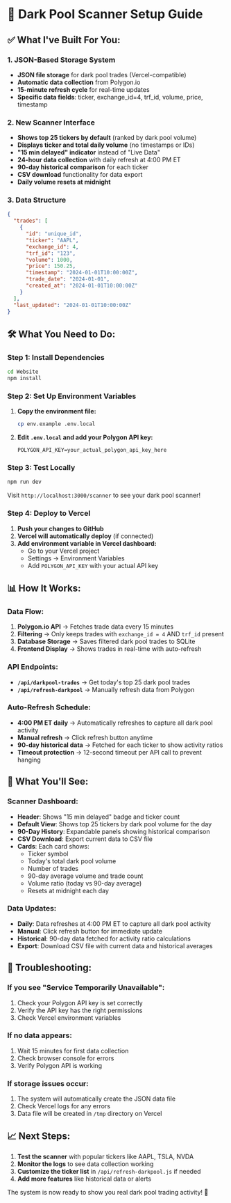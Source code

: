 # 🚀 Dark Pool Scanner Setup Guide

## ✅ **What I've Built For You:**

### **1. JSON-Based Storage System**
- **JSON file storage** for dark pool trades (Vercel-compatible)
- **Automatic data collection** from Polygon.io
- **15-minute refresh cycle** for real-time updates
- **Specific data fields**: ticker, exchange_id=4, trf_id, volume, price, timestamp

### **2. New Scanner Interface**
- **Shows top 25 tickers by default** (ranked by dark pool volume)
- **Displays ticker and total daily volume** (no timestamps or IDs)
- **"15 min delayed" indicator** instead of "Live Data"
- **24-hour data collection** with daily refresh at 4:00 PM ET
- **90-day historical comparison** for each ticker
- **CSV download** functionality for data export
- **Daily volume resets at midnight**

### **3. Data Structure**
```json
{
  "trades": [
    {
      "id": "unique_id",
      "ticker": "AAPL",
      "exchange_id": 4,
      "trf_id": "123",
      "volume": 1000,
      "price": 150.25,
      "timestamp": "2024-01-01T10:00:00Z",
      "trade_date": "2024-01-01",
      "created_at": "2024-01-01T10:00:00Z"
    }
  ],
  "last_updated": "2024-01-01T10:00:00Z"
}
```

## 🛠️ **What You Need to Do:**

### **Step 1: Install Dependencies**
```bash
cd Website
npm install
```

### **Step 2: Set Up Environment Variables**
1. **Copy the environment file:**
   ```bash
   cp env.example .env.local
   ```

2. **Edit `.env.local` and add your Polygon API key:**
   ```
   POLYGON_API_KEY=your_actual_polygon_api_key_here
   ```

### **Step 3: Test Locally**
```bash
npm run dev
```

Visit `http://localhost:3000/scanner` to see your dark pool scanner!

### **Step 4: Deploy to Vercel**
1. **Push your changes to GitHub**
2. **Vercel will automatically deploy** (if connected)
3. **Add environment variable in Vercel dashboard:**
   - Go to your Vercel project
   - Settings → Environment Variables
   - Add `POLYGON_API_KEY` with your actual API key

## 📊 **How It Works:**

### **Data Flow:**
1. **Polygon.io API** → Fetches trade data every 15 minutes
2. **Filtering** → Only keeps trades with `exchange_id = 4` AND `trf_id` present
3. **Database Storage** → Saves filtered dark pool trades to SQLite
4. **Frontend Display** → Shows trades in real-time with auto-refresh

### **API Endpoints:**
- **`/api/darkpool-trades`** → Get today's top 25 dark pool trades
- **`/api/refresh-darkpool`** → Manually refresh data from Polygon

### **Auto-Refresh Schedule:**
- **4:00 PM ET daily** → Automatically refreshes to capture all dark pool activity
- **Manual refresh** → Click refresh button anytime
- **90-day historical data** → Fetched for each ticker to show activity ratios
- **Timeout protection** → 12-second timeout per API call to prevent hanging

## 🎯 **What You'll See:**

### **Scanner Dashboard:**
- **Header**: Shows "15 min delayed" badge and ticker count
- **Default View**: Shows top 25 tickers by dark pool volume for the day
- **90-Day History**: Expandable panels showing historical comparison
- **CSV Download**: Export current data to CSV file
- **Cards**: Each card shows:
  - Ticker symbol
  - Today's total dark pool volume
  - Number of trades
  - 90-day average volume and trade count
  - Volume ratio (today vs 90-day average)
  - Resets at midnight each day

### **Data Updates:**
- **Daily**: Data refreshes at 4:00 PM ET to capture all dark pool activity
- **Manual**: Click refresh button for immediate update
- **Historical**: 90-day data fetched for activity ratio calculations
- **Export**: Download CSV file with current data and historical averages

## 🔧 **Troubleshooting:**

### **If you see "Service Temporarily Unavailable":**
1. Check your Polygon API key is set correctly
2. Verify the API key has the right permissions
3. Check Vercel environment variables

### **If no data appears:**
1. Wait 15 minutes for first data collection
2. Check browser console for errors
3. Verify Polygon API is working

### **If storage issues occur:**
1. The system will automatically create the JSON data file
2. Check Vercel logs for any errors
3. Data file will be created in `/tmp` directory on Vercel

## 📈 **Next Steps:**

1. **Test the scanner** with popular tickers like AAPL, TSLA, NVDA
2. **Monitor the logs** to see data collection working
3. **Customize the ticker list** in `/api/refresh-darkpool.js` if needed
4. **Add more features** like historical data or alerts

The system is now ready to show you real dark pool trading activity! 🚀
